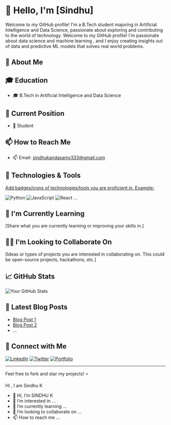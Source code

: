 
# 👋 Hello, I'm [Sindhu]

Welcome to my GitHub profile! I'm a B.Tech student majoring in Artificial Intelligence and Data Science, passionate about exploring and contributing to the world of technology.
Welcome to my GitHub profile! I'm passionate about data science and machine learning , and I enjoy creating insights out of data and predictive ML models that solves real world problems.

## 🚀 About Me

## 🎓 Education

- 🎓 B.Tech in Artificial Intelligence and Data Science

## 💼 Current Position

- 💼 Student

## 📫 How to Reach Me

- 📫 Email: sindhukandasamy333@gmail.com


## 🔧 Technologies & Tools

[Add badges/icons of technologies/tools you are proficient in. Example:](https://shields.io/)

![Python](https://img.shields.io/badge/Python-3776AB?style=flat&logo=python&logoColor=white)
![JavaScript](https://img.shields.io/badge/JavaScript-F7DF1E?style=flat&logo=javascript&logoColor=black)
![React](https://img.shields.io/badge/React-61DAFB?style=flat&logo=react&logoColor=black)
...

## 🌱 I'm Currently Learning

[Share what you are currently learning or improving your skills in.]

## 👯‍♀️ I'm Looking to Collaborate On

[Ideas or types of projects you are interested in collaborating on. This could be open-source projects, hackathons, etc.]

## 📈 GitHub Stats

![Your GitHub Stats](https://github-readme-stats.vercel.app/api?username=yourusername&show_icons=true&hide=contribs,prs)

## 📝 Latest Blog Posts

<!-- BLOG-POST-LIST:START -->
- [Blog Post 1](#)
- [Blog Post 2](#)
- ...
<!-- BLOG-POST-LIST:END -->

## 🤝 Connect with Me

[![LinkedIn](https://img.shields.io/badge/LinkedIn-0077B5?style=flat&logo=linkedin&logoColor=white)](https://www.linkedin.com/in/yourusername/)
[![Twitter](https://img.shields.io/badge/Twitter-1DA1F2?style=flat&logo=twitter&logoColor=white)](https://twitter.com/yourusername)
[![Portfolio](https://img.shields.io/badge/Portfolio-000000?style=flat&logo=react&logoColor=white)](https://yourportfolio.com)

---

Feel free to fork and star my projects! ⭐️

<!---
SINDHUK2003/SINDHUK2003 is a ✨ special ✨ repository because its `README.md` (this file) appears on your GitHub profile.
You can click the Preview link to take a look at your changes.
--->

Hi , I am Sindhu K








- 👋 Hi, I’m SINDHU K
- 👀 I’m interested in ...
- 🌱 I’m currently learning ...
- 💞️ I’m looking to collaborate on ...
- 📫 How to reach me ...

